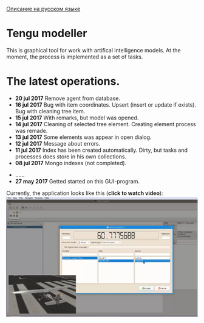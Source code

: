 [Описание на русском языке](README.ru.md)

# Tengu modeller

This is graphical tool for work with artifical intelligence models. At the moment, the process is implemented as a set of tasks.

# The latest operations.

- **20 jul 2017** Remove agent from database.
- **16 jul 2017** Bug with item coordinates. Upsert (insert or update if exists). Bug with cleaning tree item.
- **15 jul 2017** With remarks, but model was opened.
- **14 jul 2017** Cleaning of selected tree element. Creating element process was remade.
- **13 jul 2017** Some elements was appear in open dialog.
- **12 jul 2017** Message about errors.
- **11 jul 2017** Index has been created automatically. Dirty, but tasks and processes does store in his own collections.
- **08 jul 2017** Mongo indexes (not completed).
<!--
- **07 jul 2017** The vehicle was stored into database.
- **06 jul 2017** The process graphics item. Graphical coordinates moved into AbstractEntity.
- **05 jul 2017** Entering SproutableAgent class. Creating some agents from structure tree context menu.
- **04 jul 2017** Fix a bug with cleaning the scene. Automatical naming for the tasks and the sprouts.
- **03 jul 2017** Execution mode for graphical link item. Orphanded sprout.
- **02 jul 2017** Sprout's subscribtion to external signal.
- **30 jun 2017** Fill sprout's list in dialog. Subscribtion sprout to his signal.
- **28 jun 2017** Lists of processes and tasks in Sprout's properties dialog.
- **27 jun 2017** The sprout proxy for the simulation process.
- **26 jun 2017** X-Plane simulation process.
- **24 jun 2017** The sprout's properties dialog. Tree-like workspace structure.
- **23 jun 2017** A "Human name" was appended. Links ("sprouts") selection. Sprout's constraints.
- **22 jun 2017** Bug when cleaning the scene. The schema of the inheritance of elements with links was remade.
- **21 jun 2017** Redone the rendering of "Sprout". Choice of type and rotation angle for the "Sprout". Remove an element
    from schema. Links from the top and bottom of the task.
- **20 jun 2017** Moving the link together with the task. Changing execution mode for the element.
- **19 jun 2017** Stoping of the create link process by escape key. The noses for the arrows.
- **18 jun 2017** ANDor, ORer elements. Changing of the task name. Remade painting method. Creating a link (not completed).
- **17 jun 2017** A stop process element was drawed. Moving elements on the schema. Drop event on schema. "File" toolbar.
- **16 jun 2017** SchemaView does accept drag events. A start process element was created.
- **14 jun 2017** The interface of the stored object was added.
- **13 jun 2017** Add drag event for library toolbar, began to make a save in the mongo. A fake task was stored into mongoDB.
- **12 jun 2017** Add XPlaneAgent and XPlaneAgentItem as persistent invisible agent to simulation purpose. Add a tool buttons
    for simulation and change execution mode. Background colors for agent's properties. The billet for element's library toolbar.
- **11 jun 2017** Added MVC-bindings with the entity properties. The first properties of "entities" appeared on the screen.
-->
- ......
- **27 may 2017** Getted started on this GUI-program.

Currently, the application looks like this (**click to watch video**):
[![Currently look](pictures/today.png)](https://youtu.be/dRRLE0nuRro)


